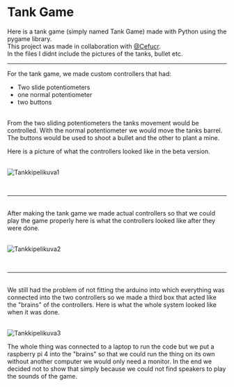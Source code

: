 <h1>Tank Game</h1>

Here is a tank game (simply named Tank Game) made with Python using the pygame library. 
<br>This project was made in collaboration with <a href="https://github.com/Cefucr">@Cefucr</a>.
<br>In the files I didnt include the pictures of the tanks, bullet etc. 
<hr>
For the tank game, we made custom controllers that had:
<ul>
  <li>Two slide potentiometers</li>
  <li>one normal potentiometer</li>
  <li>two buttons</li>
</ul>
<br>
From the two sliding potentiometers the tanks movement would be controlled. With the normal potentiometer we would move the tanks barrel. 
The buttons would be used to shoot a bullet and the other to plant a mine.

Here is a picture of what the controllers looked like in the beta version.<br><br>

![Tankkipelikuva1](https://github.com/Unn0o/Tank_Game/assets/105356688/08254c88-4ad4-4a60-8669-8028cd26b478)

<br>
<hr>
<br>
After making the tank game we made actual controllers so that we could play the game properly here is what the controllers looked like after they were done.<br><br>

![Tankkipelikuva2](https://github.com/Unn0o/Tank_Game/assets/105356688/d700a860-347b-484f-a16e-441d0e9711f3)


<br>
<hr>
<br>
 We still had the problem of not fitting the arduino into which everything was connected into the two controllers so we made a third box that acted like the "brains" of the controllers. Here is what the whole system looked like when it was done.<br><br>
 
 ![Tankkipelikuva3](https://github.com/Unn0o/Tank_Game/assets/105356688/8b6e918c-7d39-496e-8d45-cc051727f68f)



 The whole thing was connected to a laptop to run the code but we put a raspberry pi 4 into the "brains" so that we could run the thing on its own without another computer we would only need a monitor. In the end we decided not to show that simply because we could not find speakers to play the sounds of the game.
